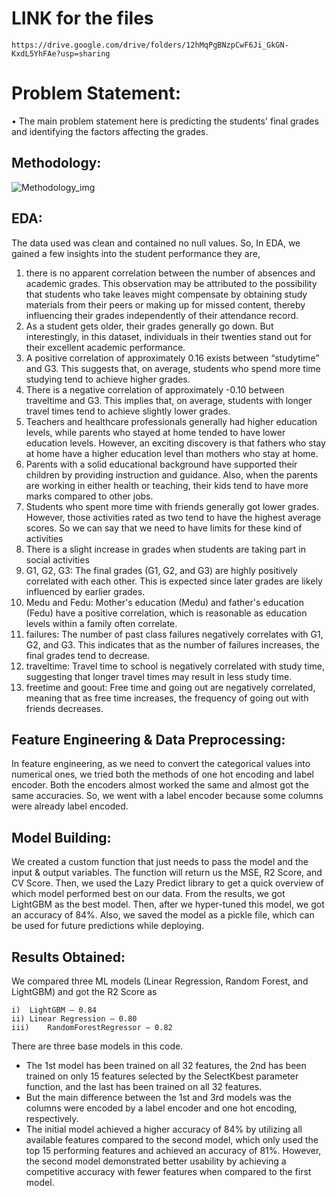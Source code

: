 # LINK for the files
```
https://drive.google.com/drive/folders/12hMqPgBNzpCwF6Ji_GkGN-KxdL5YhFAe?usp=sharing
```

# Problem Statement:
•	The main problem statement here is predicting the students' final grades and identifying the factors affecting the grades.

## Methodology:
![Methodology_img](https://github.com/karanpunjabi18/Data-Crafters/assets/118504346/ef9a6cf3-9816-4bfe-b25b-ab1fb7b8bba0)


## EDA:
The data used was clean and contained no null values. So, In EDA, we gained a few insights into the student performance they are,
1.	there is no apparent correlation between the number of absences and academic grades. This observation may be attributed to the possibility that students who take leaves might compensate by obtaining study materials from their peers or making up for missed content, thereby influencing their grades independently of their attendance record.
2.	As a student gets older, their grades generally go down. But interestingly, in this dataset, individuals in their twenties stand out for their excellent academic performance.
3.	A positive correlation of approximately 0.16 exists between “studytime” and G3. This suggests that, on average, students who spend more time studying tend to achieve higher grades.
4.	There is a negative correlation of approximately -0.10 between traveltime and G3. This implies that, on average, students with longer travel times tend to achieve slightly lower grades.
5.	Teachers and healthcare professionals generally had higher education levels, while parents who stayed at home tended to have lower education levels. However, an exciting discovery is that fathers who stay at home have a higher education level than mothers who stay at home.
6.	Parents with a solid educational background have supported their children by providing instruction and guidance. Also, when the parents are working in either health or teaching, their kids tend to have more marks compared to other jobs.
7.	Students who spent more time with friends generally got lower grades. However, those activities rated as two tend to have the highest average scores. So we can say that we need to have limits for these kind of activities
8.	There is a slight increase in grades when students are taking part in social activities
9.	G1, G2, G3: The final grades (G1, G2, and G3) are highly positively correlated with each other. This is expected since later grades are likely influenced by earlier grades.
10.	Medu and Fedu: Mother's education (Medu) and father's education (Fedu) have a positive correlation, which is reasonable as education levels within a family often correlate.
11.	failures: The number of past class failures negatively correlates with G1, G2, and G3. This indicates that as the number of failures increases, the final grades tend to decrease.
12.	traveltime: Travel time to school is negatively correlated with study time, suggesting that longer travel times may result in less study time.
13.	freetime and goout: Free time and going out are negatively correlated, meaning that as free time increases, the frequency of going out with friends decreases.

## Feature Engineering & Data Preprocessing:

In feature engineering, as we need to convert the categorical values into numerical ones, we tried both the methods of one hot encoding and label encoder. Both the encoders almost worked the same and almost got the same accuracies. So, we went with a label encoder because some columns were already label encoded.

## Model Building:

We created a custom function that just needs to pass the model and the input & output variables. The function will return us the MSE, R2 Score, and CV Score. Then, we used the Lazy Predict library to get a quick overview of which model performed best on our data.
From the results, we got LightGBM as the best model. Then, after we hyper-tuned this model, we got an accuracy of 84%. Also, we saved the model as a pickle file, which can be used for future predictions while deploying.

## Results Obtained:
We compared three ML models (Linear Regression, Random Forest, and LightGBM) and got the R2 Score as 
```
i)	LightGBM – 0.84
ii)	Linear Regression – 0.80
iii)	RandomForestRegressor – 0.82
```
There are three base models in this code.
- The 1st model has been trained on all 32 features, the 2nd has been trained on only 15 features selected by the SelectKbest parameter function, and the last has been trained on all 32 features. 
- But the main difference between the 1st and 3rd models was the columns were encoded by a label encoder and one hot encoding, respectively.
- The initial model achieved a higher accuracy of 84% by utilizing all available features compared to the second model, which only used the top 15 performing features and achieved an accuracy of 81%. However, the second model demonstrated better usability by achieving a competitive accuracy with fewer features when compared to the first model.

